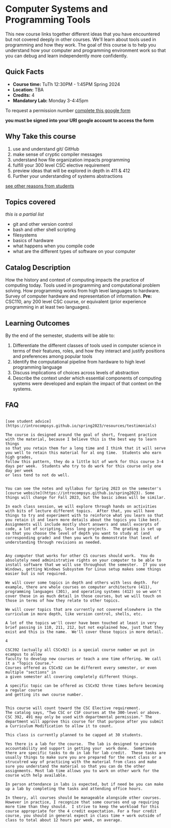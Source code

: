 # Computer Systems and Programming Tools

This new course links together different ideas that you have encountered but not covered
deeply in other courses.  We'll learn about tools used in programming and how they
work. The goal of this course is to help you understand how your computer and programming
environment work so that you can debug and learn independently more confidently.


## Quick Facts

- **Course time:** 	TuTh 12:30PM - 1:45PM Spring 2024
- **Location:** TBA
- **Credits:** 4
- **Mandatory Lab:** Monday 3-4:45pm

<!-- Fall 2022, MW 4:30PM - 5:45PM -->
<!-- Spring 2022, TuTh 12:30PM - 1:45PM -->
<!-- Spring 2023, TuTh 12:30PM - 1:45PM -->

To request a permission number [complete this google form](https://forms.gle/EHDGqJzLg1jsyuqZ6)

**you must be signed into your URI google account to access the form**

## Why Take this course

1. use and understand git/ GitHub
1. make sense of cryptic compiler messages
1. understand how file organization impacts programming
1. fulfill your 300 level CSC elective requirement
1. preview ideas that will be explored in depth in 411 & 412
1. Further your understanding of systems abstractions 

[see other reasons from students](fromstudents)

## Topics covered

_this is a partial list_
- git and other version control
- bash and other shell scripting
- filesystems
- basics of hardware
- what happens when you compile code
- what are the different types of software on your computer


## Catalog Description


How the history and context of computing impacts the practice of computing today. Tools used in
programming and computational problem solving. How programming works from high level
languages to hardware. Survey of computer hardware and representation of information.
**Pre:** CSC110, any 200 level CSC course, or equivalent (prior experience programming in at least two languages).



## Learning Outcomes

By the end of the semester, students will be able to:

1. Differentiate the different classes of tools used in computer science in terms of their features, roles, and how they interact and justify positions and preferences among popular tools
1. Identify the computational pipeline from hardware to high level programming language
1. Discuss implications of choices across levels of abstraction
1. Describe the context under which essential components of computing systems were developed and explain the impact of that context on the systems.


## FAQ

```{dropdown} What is the best way to be successful in this course?

[see student advice](https://introcompsys.github.io/spring2023/resources/testimonials) 

The course is designed around the goal of short, frequent practice with the material, because I believe this is the best way to learn things
so that you retain them for a long time and I think that it will serve you well to retain this material for al ong time.  Students who earn high grades, 
follow this pattern, they do a little bit of work for this course 3-4 days per week.  Students who try to do work for this course only one day per week
or less tend to not do well. 
```


```{dropdown} What will the course be like?

You can see the notes and syllabus for Spring 2023 on the semester's [course website](https://introcompsys.github.io/spring2023). Some things will change for Fall 2023, but the basic ideas will be similar.

In each class session, we will explore through hands on activities with bits of lecture different topics.  After that, you will have things to try and experiment with to reinforce what you learn so that you retain it and learn more details about the topics you like best.  Assignments will include mostly short answers and small excerpts of code, a lot of scripting, less long projects.  The grading is set up so that you choose the level of depth you want to study at (and corresponding grade) and then you work to demonstrate that level of understanding through revisions as needed.  
```

```{dropdown} Are there specific hardware requirements? 

Any computer that works for other CS courses should work.  You do absolutely need administrative rights on your computer to be able to install software that we will use throughout the semester.  If you use Windows, getting Windows Subsystem for Linux setup makes some things easier but is not required. 
```


```{dropdown} Does the course focus on going in depth on a few topics or covering a variety of topics with less depth?
We will cover some topics in depth and others with less depth.  For example, there are whole courses on computer architecture (411), programming languages (301), and operating systems (412) so we won't cover these in as much detail in those courses, but we will touch on those in terms of how they relate to other topics.

We will cover topics that are currently not covered elsewhere in the curriculum in more depth, like version control, shells, etc.

A lot of the topics we'll cover have been touched at least in very brief passing in 110, 211, 212, but not explained how, just that they exist and this is the name.  We'll cover those topics in more detail.
```


```{dropdown} How many credits is this class?
4
```

```{dropdown} Why does e-campus let us choose a number of credits?
CSC392 (actually all CSCx92) is a special course number we put in ecampus to allow
faculty to develop new courses or teach a one time offering. We call it a "Topics Course."
Courses offered as CSCx92 can be different every semester, or even multiple "sections" in
a given semester all covering completely different things.

A specific topic can be offered as CSCx92 three times before becoming a regular course
and getting its own course number.
```

```{dropdown} How does this count toward my CS Major?

This course will count toward the CSC Elective requirement.
The catalog says, "Two CSC or CSF courses at the 300-level or above. CSC 392, 491 may only be used with departmental permission." The department will approve this course for that purpose after you submit a Curriculum Modification to allow it to count.
```

```{dropdown} How big is the class? 
This class is currently planned to be capped at 30 students. 
```


```{dropdown} Will there be a lab? 
Yes there is a lab for the course.  The lab is designed to provide accountability and support in getting your  work done.  Sometimes there are specific tasks to do in lab for lab credit.  These tasks are usually things to make sure you are prepared for the next class or a strucutred way of practicing with the material from class and make sure you understand the material so that you can do the other assignments. Most lab time allows you to work on other work for the course with help available.  

In person attendance in labs is expected, but if need be you can make up a lab by completing the tasks and attending office hours. 
```


```{dropdown} Can this course be taken with a full course load? 
In theory, all courses should be manageable alongside other courses. However in practice, I recognize that some courses end up requiring more time than they should.  I strive to keep the workload for this course appropriate for the 4 credit expectation. For a four credit course, you should in general expect in class time + work outside of class to total about 12 hours per week, on average. 
```
